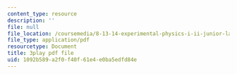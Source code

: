 ```yaml
---
content_type: resource
description: ''
file: null
file_location: /coursemedia/8-13-14-experimental-physics-i-ii-junior-lab-fall-2016-spring-2017/1092b589a2f0f40f61e4e0ba5edfd84e_cP0IeaqnAjU.pdf
file_type: application/pdf
resourcetype: Document
title: 3play pdf file
uid: 1092b589-a2f0-f40f-61e4-e0ba5edfd84e
---
```

